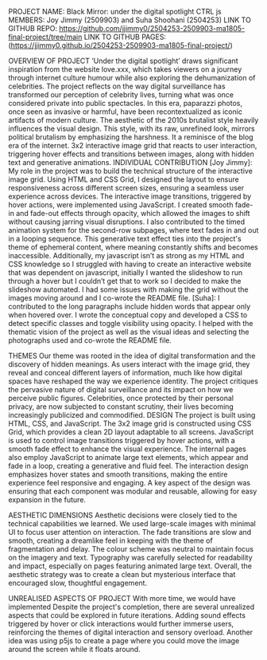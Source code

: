 PROJECT NAME: Black Mirror: under the digital spotlight
CTRL js
MEMBERS: Joy Jimmy (2509903) and Suha Shoohani (2504253)
LINK TO GITHUB REPO: https://github.com/jjimmy0/2504253-2509903-ma1805-final-project/tree/main
LINK TO GITHUB PAGES: (https://jjimmy0.github.io/2504253-2509903-ma1805-final-project/)

OVERVIEW OF PROJECT
‘Under the digital spotlight’ draws significant inspiration from the website love.xxx, which takes viewers on a journey through internet culture humour while also exploring the dehumanization of celebrities. The project reflects on the way digital surveillance has transformed our perception of celebrity lives, turning what was once considered private into public spectacles. In this era, paparazzi photos, once seen as invasive or harmful, have been recontextualized as iconic artifacts of modern culture. The aesthetic of the 2010s brutalist style heavily influences the visual design. This style, with its raw, unrefined look, mirrors political brutalism by emphasizing the harshness. It a reminisce of the blog era of the internet. 3x2 interactive image grid that reacts to user interaction, triggering hover effects and transitions between images, along with hidden text and generative animations. 
INDIVIDUAL CONTRIBUTION
[Joy Jimmy]:
My role in the project was to build the technical structure of the interactive image grid. Using HTML and CSS Grid, I designed the layout to ensure responsiveness across different screen sizes, ensuring a seamless user experience across devices. The interactive image transitions, triggered by hover actions, were implemented using JavaScript. I created smooth fade-in and fade-out effects through opacity, which allowed the images to shift without causing jarring visual disruptions. I also contributed to the timed animation system for the second-row subpages, where text fades in and out in a looping sequence. This generative text effect ties into the project's theme of ephemeral content, where meaning constantly shifts and becomes inaccessible. Additionally, my javascript isn’t as strong as my HTML and CSS knowledge so I struggled with having to create an interactive website that was dependent on javascript, initially I wanted the slideshow to run through a hover but I couldn’t get that to work so I decided to make the slideshow automated. I had some issues with making the grid without the images moving around and I co-wrote the README file. 
[Suha]:
I contributed to the long paragraphs include hidden words that appear only when hovered over. I wrote the conceptual copy and developed a CSS to detect specific classes and toggle visibility using opacity. I helped with the thematic vision of the project as well as the visual ideas and selecting the photographs used and co-wrote the README file.

THEMES
Our theme was rooted in the idea of digital transformation and the discovery of hidden meanings. As users interact with the image grid, they reveal and conceal different layers of information, much like how digital spaces have reshaped the way we experience identity. The project critiques the pervasive nature of digital surveillance and its impact on how we perceive public figures. Celebrities, once protected by their personal privacy, are now subjected to constant scrutiny, their lives becoming increasingly publicized and commodified. 
DESIGN
The project is built using HTML, CSS, and JavaScript. The 3x2 image grid is constructed using CSS Grid, which provides a clean 2D layout adaptable to all screens. JavaScript is used to control image transitions triggered by hover actions, with a smooth fade effect to enhance the visual experience. The internal pages also employ JavaScript to animate large text elements, which appear and fade in a loop, creating a generative and fluid feel. The interaction design emphasizes hover states and smooth transitions, making the entire experience feel responsive and engaging. A key aspect of the design was ensuring that each component was modular and reusable, allowing for easy expansion in the future.

AESTHETIC DIMENSIONS
Aesthetic decisions were closely tied to the technical capabilities we learned. We used large-scale images with minimal UI to focus user attention on interaction. The fade transitions are slow and smooth, creating a dreamlike feel in keeping with the theme of fragmentation and delay. The colour scheme was neutral to maintain focus on the imagery and text. Typography was carefully selected for readability and impact, especially on pages featuring animated large text. Overall, the aesthetic strategy was to create a clean but mysterious interface that encouraged slow, thoughtful engagement.

UNREALISED ASPECTS OF PROJECT
With more time, we would have implemented Despite the project's completion, there are several unrealized aspects that could be explored in future iterations. Adding sound effects triggered by hover or click interactions would further immerse users, reinforcing the themes of digital interaction and sensory overload. Another idea was using p5js to create a page where you could move the image around the screen while it floats around. 
